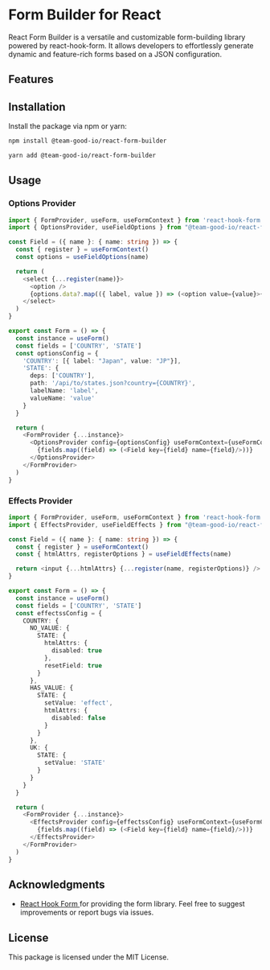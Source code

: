 # Form Builder for React
React Form Builder is a versatile and customizable form-building library powered by react-hook-form. It allows developers to effortlessly generate dynamic and feature-rich forms based on a JSON configuration.

## Features

## Installation
Install the package via npm or yarn:
```bash
npm install @team-good-io/react-form-builder
```
```bash
yarn add @team-good-io/react-form-builder
```

## Usage

### Options Provider
```ts
import { FormProvider, useForm, useFormContext } from 'react-hook-form'
import { OptionsProvider, useFieldOptions } from "@team-good-io/react-form-builder"

const Field = ({ name }: { name: string }) => {
  const { register } = useFormContext()
  const options = useFieldOptions(name)

  return (
    <select {...register(name)}>
      <option />
      {options.data?.map(({ label, value }) => (<option value={value}>{label}</option>))}
    </select>
  )
}

export const Form = () => {
  const instance = useForm()
  const fields = ['COUNTRY', 'STATE']
  const optionsConfig = {
    'COUNTRY': [{ label: "Japan", value: "JP"}],
    'STATE': {
      deps: ['COUNTRY'],
      path: '/api/to/states.json?country={COUNTRY}',
      labelName: 'label',
      valueName: 'value'
    }
  }

  return (
    <FormProvider {...instance}>
      <OptionsProvider config={optionsConfig} useFormContext={useFormContext}>
        {fields.map((field) => (<Field key={field} name={field}/>))}
      </OptionsProvider>
    </FormProvider>
  )
}
```

### Effects Provider
```ts
import { FormProvider, useForm, useFormContext } from 'react-hook-form'
import { EffectsProvider, useFieldEffects } from "@team-good-io/react-form-builder"

const Field = ({ name }: { name: string }) => {
  const { register } = useFormContext()
  const { htmlAttrs, registerOptions } = useFieldEffects(name)

  return <input {...htmlAttrs} {...register(name, registerOptions)} />
}

export const Form = () => {
  const instance = useForm()
  const fields = ['COUNTRY', 'STATE']
  const effectssConfig = {
    COUNTRY: {
      NO_VALUE: {
        STATE: {
          htmlAttrs: {
            disabled: true
          },
          resetField: true
        }
      },
      HAS_VALUE: {
        STATE: {
          setValue: 'effect',
          htmlAttrs: {
            disabled: false
          }
        }
      },
      UK: {
        STATE: {
          setValue: 'STATE'
        }
      }
    }
  }

  return (
    <FormProvider {...instance}>
      <EffectsProvider config={effectssConfig} useFormContext={useFormContext}>
        {fields.map((field) => (<Field key={field} name={field}/>))}
      </EffectsProvider>
    </FormProvider>
  )
}
```

## Acknowledgments
* [React Hook Form ](https://react-hook-form.com/) for providing the form library.
Feel free to suggest improvements or report bugs via issues.

## License

This package is licensed under the MIT License.